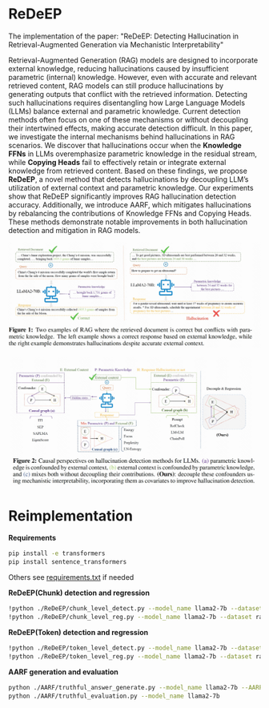 # ReDeEP

The implementation of the paper: "ReDeEP: Detecting Hallucination in Retrieval-Augmented Generation via Mechanistic Interpretability"

Retrieval-Augmented Generation (RAG) models are designed to incorporate external knowledge, reducing hallucinations caused by insufficient parametric (internal) knowledge. However, even with accurate and relevant retrieved content, RAG models can still produce hallucinations by generating outputs that conflict with the retrieved information. Detecting such hallucinations requires disentangling how Large Language Models (LLMs) balance external and parametric knowledge. Current detection methods often focus on one of these mechanisms or without decoupling their intertwined effects, making accurate detection difficult. In this paper, we investigate the internal mechanisms behind hallucinations in RAG scenarios. We discover that hallucinations occur when the **Knowledge FFNs** in LLMs overemphasize parametric knowledge in the residual stream, while **Copying Heads** fail to effectively retain or integrate external knowledge from retrieved content. Based on these findings, we propose **ReDeEP**, a novel method that detects hallucinations by decoupling LLM’s utilization of external context and parametric knowledge. Our experiments show that ReDeEP significantly improves RAG hallucination detection accuracy. Additionally, we introduce AARF, which mitigates hallucinations by rebalancing the contributions of Knowledge FFNs and Copying Heads. These methods demonstrate notable improvements in both hallucination detection and mitigation in RAG models.


![RAG Hallucination Examples.](figs/intro.png "RAG Hallucination Examples.")

![Causal Analysis of Related Work.](figs/related_work.png "Causal Analysis of Related Work.")




# Reimplementation
**Requirements**
```bash
pip install -e transformers
pip install sentence_transformers 
```

Others see [requirements.txt](requirements.txt) if needed


**ReDeEP(Chunk) detection and regression**
```bash
!python ./ReDeEP/chunk_level_detect.py --model_name llama2-7b --dataset ragtruth
!python ./ReDeEP/chunk_level_reg.py --model_name llama2-7b --dataset ragtruth

```

**ReDeEP(Token) detection and regression**
```bash
!python ./ReDeEP/token_level_detect.py --model_name llama2-7b --dataset ragtruth
!python ./ReDeEP/token_level_reg.py --model_name llama2-7b --dataset ragtruth
```

**AARF generation and evaluation**
```bash
python ./AARF/truthful_answer_generate.py --model_name llama2-7b --AARF (baseline without AARF)
python ./AARF/truthful_evaluation.py --model_name llama2-7b
```





